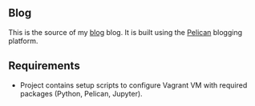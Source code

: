 Blog
----
This is the source of my [blog](http://torstenbittner.github.io)
blog. It is built using the [Pelican](http://blog.getpelican.com/)
blogging platform.

Requirements
------------

- Project contains setup scripts to configure Vagrant VM with required packages (Python, Pelican, Jupyter).